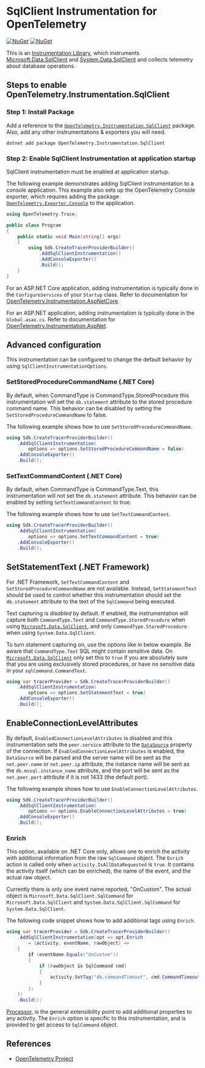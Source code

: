# SqlClient Instrumentation for OpenTelemetry

[![NuGet](https://img.shields.io/nuget/v/OpenTelemetry.Instrumentation.SqlClient.svg)](https://www.nuget.org/packages/OpenTelemetry.Instrumentation.SqlClient)
[![NuGet](https://img.shields.io/nuget/dt/OpenTelemetry.Instrumentation.SqlClient.svg)](https://www.nuget.org/packages/OpenTelemetry.Instrumentation.SqlClient)

This is an
[Instrumentation Library](https://github.com/open-telemetry/opentelemetry-specification/blob/master/specification/glossary.md#instrumentation-library),
which instruments
[Microsoft.Data.SqlClient](https://www.nuget.org/packages/Microsoft.Data.SqlClient)
and
[System.Data.SqlClient](https://www.nuget.org/packages/System.Data.SqlClient)
and collects telemetry about database operations.

## Steps to enable OpenTelemetry.Instrumentation.SqlClient

### Step 1: Install Package

Add a reference to the
[`OpenTelemetry.Instrumentation.SqlClient`](https://www.nuget.org/packages/OpenTelemetry.Instrumentation.SqlClient)
package. Also, add any other instrumentations & exporters you will need.

```shell
dotnet add package OpenTelemetry.Instrumentation.SqlClient
```

### Step 2: Enable SqlClient Instrumentation at application startup

SqlClient instrumentation must be enabled at application startup.

The following example demonstrates adding SqlClient instrumentation to a
console application. This example also sets up the OpenTelemetry Console
exporter, which requires adding the package
[`OpenTelemetry.Exporter.Console`](../OpenTelemetry.Exporter.Console/README.md)
to the application.

```csharp
using OpenTelemetry.Trace;

public class Program
{
    public static void Main(string[] args)
    {
        using Sdk.CreateTracerProviderBuilder()
            .AddSqlClientInstrumentation()
            .AddConsoleExporter()
            .Build();
    }
}
```

For an ASP.NET Core application, adding instrumentation is typically done in
the `ConfigureServices` of your `Startup` class. Refer to documentation for
[OpenTelemetry.Instrumentation.AspNetCore](../OpenTelemetry.Instrumentation.AspNetCore/README.md).

For an ASP.NET application, adding instrumentation is typically done in the
`Global.asax.cs`. Refer to documentation for [OpenTelemetry.Instrumentation.AspNet](../OpenTelemetry.Instrumentation.AspNet/README.md).

## Advanced configuration

This instrumentation can be configured to change the default behavior by using
`SqlClientInstrumentationOptions`.

### SetStoredProcedureCommandName (.NET Core)

By default, when CommandType is CommandType.StoredProcedure this
instrumentation will set the `db.statement` attribute to the stored procedure
command name. This behavior can be disabled by setting the
`SetStoredProcedureCommandName` to false.

The following example shows how to use `SetStoredProcedureCommandName`.

```csharp
using Sdk.CreateTracerProviderBuilder()
    .AddSqlClientInstrumentation(
        options => options.SetStoredProcedureCommandName = false)
    .AddConsoleExporter()
    .Build();
```

### SetTextCommandContent (.NET Core)

By default, when CommandType is CommandType.Text, this instrumentation will not
set the `db.statement` attribute. This behavior can be enabled by setting
`SetTextCommandContent` to true.

The following example shows how to use `SetTextCommandContent`.

```csharp
using Sdk.CreateTracerProviderBuilder()
    .AddSqlClientInstrumentation(
        options => options.SetTextCommandContent = true)
    .AddConsoleExporter()
    .Build();
```

## SetStatementText (.NET Framework)

For .NET Framework, `SetTextCommandContent` and `SetStoredProcedureCommandName`
are not available. Instead, `SetStatementText` should be used to control whether
this instrumentation should set the `db.statement` attribute to the text of the
`SqlCommand` being executed.

Text capturing is _disabled_ by default. If enabled, the instrumentation will
capture both `CommandType.Text` and `CommandType.StoredProcedure` when using
[`Microsoft.Data.SqlClient`](https://www.nuget.org/packages/Microsoft.Data.SqlClient/),
and only `CommandType.StoredProcedure` when using `System.Data.SqlClient`.

To turn statement capturing on, use the options like in below example. Be
aware that `CommandType.Text` SQL might contain sensitive data.
On [`Microsoft.Data.SqlClient`](https://www.nuget.org/packages/Microsoft.Data.SqlClient/)
only set this to `true` if you are absolutely sure that you are using
exclusively stored procedures, or have no sensitive data in your 
`sqlCommand.CommandText`.

```csharp
using var tracerProvider = Sdk.CreateTracerProviderBuilder()
    .AddSqlClientInstrumentation(
        options => options.SetStatementText = true)
    .AddConsoleExporter()
    .Build();
```

## EnableConnectionLevelAttributes

By default, `EnabledConnectionLevelAttributes` is disabled and this
instrumentation sets the `peer.service` attribute to the
[`DataSource`](https://docs.microsoft.com/dotnet/api/system.data.common.dbconnection.datasource)
property of the connection. If `EnabledConnectionLevelAttributes` is enabled,
the `DataSource` will be parsed and the server name will be sent as the
`net.peer.name` or `net.peer.ip` attribute, the instance name will be sent as
the `db.mssql.instance_name` attribute, and the port will be sent as the
`net.peer.port` attribute if it is not 1433 (the default port).

The following example shows how to use `EnableConnectionLevelAttributes`.

```csharp
using Sdk.CreateTracerProviderBuilder()
    .AddSqlClientInstrumentation(
        options => options.EnableConnectionLevelAttributes = true)
    .AddConsoleExporter()
    .Build();
```

### Enrich

This option, available on .NET Core only, allows one to enrich the activity
with additional information from the raw `SqlCommand` object. The `Enrich`
action is called only when `activity.IsAllDataRequested` is `true`. It contains
the activity itself (which can be enriched), the name of the event, and the
actual raw object.

Currently there is only one event name reported, "OnCustom". The actual object
is `Microsoft.Data.SqlClient.SqlCommand` for `Microsoft.Data.SqlClient` and
`System.Data.SqlClient.SqlCommand` for `System.Data.SqlClient`.

The following code snippet shows how to add additional tags using `Enrich`.

```csharp
using var tracerProvider = Sdk.CreateTracerProviderBuilder()
    .AddSqlClientInstrumentation(opt => opt.Enrich
        = (activity, eventName, rawObject) =>
    {
        if (eventName.Equals("OnCustom"))
        {
            if (rawObject is SqlCommand cmd)
            {
                activity.SetTag("db.commandTimeout", cmd.CommandTimeout);
            }
        };
    })
    .Build();
```

[Processor](../../docs/trace/extending-the-sdk/README.md#processor),
is the general extensibility point to add additional properties to any activity.
The `Enrich` option is specific to this instrumentation, and is provided to
get access to `SqlCommand` object.

## References

* [OpenTelemetry Project](https://opentelemetry.io/)
